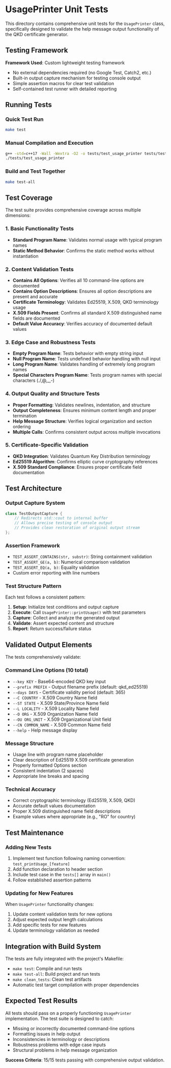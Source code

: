 # UsagePrinter Unit Tests

This directory contains comprehensive unit tests for the `UsagePrinter` class, specifically designed to validate the help message output functionality of the QKD certificate generator.

## Testing Framework

**Framework Used**: Custom lightweight testing framework
- No external dependencies required (no Google Test, Catch2, etc.)
- Built-in output capture mechanism for testing console output
- Simple assertion macros for clear test validation
- Self-contained test runner with detailed reporting

## Running Tests

### Quick Test Run
```bash
make test
```

### Manual Compilation and Execution
```bash
g++ -std=c++17 -Wall -Wextra -O2 -o tests/test_usage_printer tests/test_usage_printer.cpp usage_printer.cpp
./tests/test_usage_printer
```

### Build and Test Together
```bash
make test-all
```

## Test Coverage

The test suite provides comprehensive coverage across multiple dimensions:

### 1. **Basic Functionality Tests**
- **Standard Program Name**: Validates normal usage with typical program names
- **Static Method Behavior**: Confirms the static method works without instantiation

### 2. **Content Validation Tests**
- **Contains All Options**: Verifies all 10 command-line options are documented
- **Contains Option Descriptions**: Ensures all option descriptions are present and accurate
- **Certificate Terminology**: Validates Ed25519, X.509, QKD terminology usage
- **X.509 Fields Present**: Confirms all standard X.509 distinguished name fields are documented
- **Default Value Accuracy**: Verifies accuracy of documented default values

### 3. **Edge Case and Robustness Tests**
- **Empty Program Name**: Tests behavior with empty string input
- **Null Program Name**: Tests undefined behavior handling with null input
- **Long Program Name**: Validates handling of extremely long program names
- **Special Characters Program Name**: Tests program names with special characters (./,@,_,-)

### 4. **Output Quality and Structure Tests**
- **Proper Formatting**: Validates newlines, indentation, and structure
- **Output Completeness**: Ensures minimum content length and proper termination
- **Help Message Structure**: Verifies logical organization and section ordering
- **Multiple Calls**: Confirms consistent output across multiple invocations

### 5. **Certificate-Specific Validation**
- **QKD Integration**: Validates Quantum Key Distribution terminology
- **Ed25519 Algorithm**: Confirms elliptic curve cryptography references
- **X.509 Standard Compliance**: Ensures proper certificate field documentation

## Test Architecture

### Output Capture System
```cpp
class TestOutputCapture {
    // Redirects std::cout to internal buffer
    // Allows precise testing of console output
    // Provides clean restoration of original output stream
};
```

### Assertion Framework
- `TEST_ASSERT_CONTAINS(str, substr)`: String containment validation
- `TEST_ASSERT_GE(a, b)`: Numerical comparison validation
- `TEST_ASSERT_EQ(a, b)`: Equality validation
- Custom error reporting with line numbers

### Test Structure Pattern
Each test follows a consistent pattern:
1. **Setup**: Initialize test conditions and output capture
2. **Execute**: Call `UsagePrinter::printUsage()` with test parameters  
3. **Capture**: Collect and analyze the generated output
4. **Validate**: Assert expected content and structure
5. **Report**: Return success/failure status

## Validated Output Elements

The tests comprehensively validate:

### Command Line Options (10 total)
- `--key KEY` - Base64-encoded QKD key input
- `--prefix PREFIX` - Output filename prefix (default: qkd_ed25519)
- `--days DAYS` - Certificate validity period (default: 365)
- `--C COUNTRY` - X.509 Country Name field
- `--ST STATE` - X.509 State/Province Name field  
- `--L LOCALITY` - X.509 Locality Name field
- `--O ORG` - X.509 Organization Name field
- `--OU ORG_UNIT` - X.509 Organizational Unit field
- `--CN COMMON_NAME` - X.509 Common Name field
- `--help` - Help message display

### Message Structure
- Usage line with program name placeholder
- Clear description of Ed25519 X.509 certificate generation
- Properly formatted Options section
- Consistent indentation (2 spaces)
- Appropriate line breaks and spacing

### Technical Accuracy
- Correct cryptographic terminology (Ed25519, X.509, QKD)
- Accurate default values documentation
- Proper X.509 distinguished name field descriptions
- Example values where appropriate (e.g., "RO" for country)

## Test Maintenance

### Adding New Tests
1. Implement test function following naming convention: `test_printUsage_[feature]`
2. Add function declaration to header section
3. Include test case in the `tests[]` array in `main()`
4. Follow established assertion patterns

### Updating for New Features
When `UsagePrinter` functionality changes:
1. Update content validation tests for new options
2. Adjust expected output length calculations
3. Add specific tests for new features
4. Update terminology validation as needed

## Integration with Build System

The tests are fully integrated with the project's Makefile:
- `make test`: Compile and run tests
- `make test-all`: Build project and run tests
- `make clean_tests`: Clean test artifacts
- Automatic test target compilation with proper dependencies

## Expected Test Results

All tests should pass on a properly functioning `UsagePrinter` implementation. The test suite is designed to catch:
- Missing or incorrectly documented command-line options
- Formatting issues in help output
- Inconsistencies in terminology or descriptions
- Robustness problems with edge case inputs
- Structural problems in help message organization

**Success Criteria**: 15/15 tests passing with comprehensive output validation.